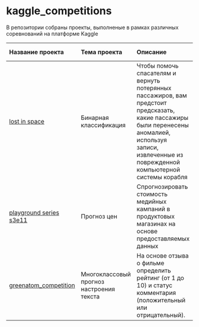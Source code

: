 # kaggle_competitions

В репозитории собраны проекты, выполненые в рамках различных соревнований на платформе Kaggle

| Название проекта | Тема проекта | Описание | Навыки и инструменты | Статус |
| :---------- | :--------------- | :-------------------- | :-------------------- |:---------- |
| [lost in space](https://github.com/AndaisRin/kaggle_competitions/tree/main/00_kaggle_lost_in_space) | Бинарная классификация | Чтобы помочь спасателям и вернуть потерянных пассажиров, вам предстоит предсказать, какие пассажиры были перенесены аномалией, используя записи, извлеченные из поврежденной компьютерной системы корабля | pandas, numpy, catboos, lightgbm, sklearn | Завершён |
| [playground series s3e11](https://github.com/AndaisRin/kaggle_competitions/tree/main/02_kaggle_playground_series_s3e11) | Прогноз цен | Спрогнозировать стоимость медийных кампаний в продуктовых магазинах на основе предоставляемых данных | pandas, numpy, matplotlib, math, seaborn, catboost, lightgbm, sklearn, pipeline | Завершён |
|  [greenatom_competition](https://github.com/AndaisRin/kaggle_competitions/tree/main/04_greenatom_competition)  | Многоклассовый прогноз настроения текста | На основе отзыва о фильме определить рейтинг (от 1 до 10) и статус комментария (положительный или отрицательный). | Python, pandas, numpy, nltk, re, matplotlib, catboost, sklearn | Завершён |

